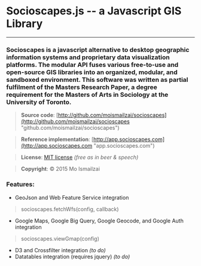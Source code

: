 # Socioscapes.js  --  a Javascript GIS Library
***

### Socioscapes is a javascript alternative to desktop geographic information systems and proprietary data visualization platforms. The modular API fuses various free-to-use and open-source GIS libraries into an organized, modular, and sandboxed environment. This software was written as partial fulfilment of the Masters Research Paper, a degree requirement for the Masters of Arts in Sociology at the University of Toronto.

>**Source code**:     [http://github.com/moismailzai/socioscapes](http://github.com/moismailzai/socioscapes "github.com/moismailzai/socioscapes")

>**Reference implementation**:  [http://app.socioscapes.com](http://app.socioscapes.com "app.socioscapes.com")
  
>**License**:         [MIT license](http://opensource.org/licenses/MIT "MIT license") *(free as in beer & speech)*
   
>**Copyright**:       &copy; 2015 Mo Ismailzai

### Features:
* GeoJson and Web Feature Service integration
> socioscapes.fetchWfs(config, callback)
* Google Maps, Google Big Query, Google Geocode, and Google Auth integration
> socioscapes.viewGmap(config)
* D3 and Crossfilter integration *(to do)*
* Datatables integration (requires jquery) *(to do)*


